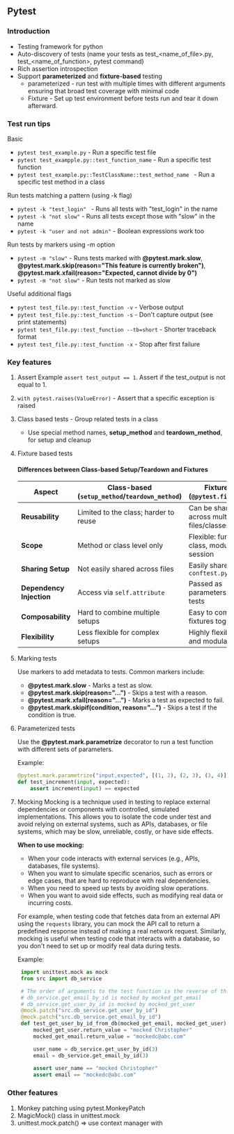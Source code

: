 ## Pytest

### Introduction
- Testing framework for python
- Auto-discovery of tests (name your tests as test_<name_of_file>.py, test_<name_of_function>, pytest command)
- Rich assertion introspection
- Support **parameterized** and **fixture-based** testing
    * parameterized - run test with multiple times with different arguments ensuring that broad test coverage with minimal code
    * Fixture - Set up test environment before tests run and tear it down afterward.

### Test run tips
Basic
- ```pytest test_example.py``` - Run a specific test file
- ```pytest test_exampple.py::test_function_name``` - Run a specific test function
- ```pytest test_example.py::TestClassName::test_method_name ``` - Run a specific test method in a class

Run tests matching a pattern (using -k flag)
- ```pytest -k "test_login" ``` - Runs all tests with "test_login" in the name
- ```pytest -k "not slow"``` - Runs all tests except those with "slow" in the name
- ```pytest -k "user and not admin"``` - Boolean expressions work too

Run tests by markers using -m option
- ```pytest -m "slow"``` - Runs tests marked with **@pytest.mark.slow**, **@pytest.mark.skip(reason="This feature is currently broken")**, **@pytest.mark.xfail(reason="Expected, cannot divide by 0")**
- ```pytest -m "not slow"``` - Run tests not marked as slow

Useful additional flags
- ```pytest test_file.py::test_function -v``` - Verbose output
- ```pytest test_file.py::test_function -s``` - Don't capture output (see print statements)
- ```pytest test_file.py::test_function --tb=short``` - Shorter traceback format
- ```pytest test_file.py::test_function -x``` - Stop after first failure

### Key features

1. Assert
   Example ```assert test_output == 1```. Assert if the test_output is not equal to 1.

2. ```with pytest.raises(ValueError)``` - Assert that a specific exception is raised

3. Class based tests - Group related tests in a class
    - Use special method names, **setup_method** and **teardown_method**, for setup and cleanup

4. Fixture based tests

    #### Differences between Class-based Setup/Teardown and Fixtures

    | Aspect                        | Class-based (`setup_method`/`teardown_method`) | Fixtures (`@pytest.fixture`)                |
    |-------------------------------|-----------------------------------------------|---------------------------------------------|
    | **Reusability**               | Limited to the class; harder to reuse         | Can be shared across multiple files/classes |
    | **Scope**                     | Method or class level only                    | Flexible: function, class, module, session  |
    | **Sharing Setup**             | Not easily shared across files                | Easily shared via `conftest.py`             |
    | **Dependency Injection**      | Access via `self.attribute`                   | Passed as parameters to tests               |
    | **Composability**             | Hard to combine multiple setups               | Easy to compose fixtures together           |
    | **Flexibility**               | Less flexible for complex setups              | Highly flexible and modular                 |


5. Marking tests

   Use markers to add metadata to tests. Common markers include:
   - **@pytest.mark.slow** - Marks a test as slow.
   - **@pytest.mark.skip(reason="...")** - Skips a test with a reason.
   - **@pytest.mark.xfail(reason="...")** - Marks a test as expected to fail.
   - **@pytest.mark.skipif(condition, reason="...")** - Skips a test if the condition is true.

6. Parameterized tests

   Use the **@pytest.mark.parametrize** decorator to run a test function with different sets of parameters.

   Example:
   ```python
   @pytest.mark.parametrize("input,expected", [(1, 2), (2, 3), (3, 4)])
   def test_increment(input, expected):
       assert increment(input) == expected
   ```

7. Mocking
    Mocking is a technique used in testing to replace external dependencies or components with controlled, simulated implementations. This allows you to isolate the code under test and avoid relying on external systems, such as APIs, databases, or file systems, which may be slow, unreliable, costly, or have side effects.

    **When to use mocking:**
    - When your code interacts with external services (e.g., APIs, databases, file systems).
    - When you want to simulate specific scenarios, such as errors or edge cases, that are hard to reproduce with real dependencies.
    - When you need to speed up tests by avoiding slow operations.
    - When you want to avoid side effects, such as modifying real data or incurring costs.

    For example, when testing code that fetches data from an external API using the `requests` library, you can mock the API call to return a predefined response instead of making a real network request. Similarly, mocking is useful when testing code that interacts with a database, so you don't need to set up or modify real data during tests.

   Example:
   ```python
    import unittest.mock as mock
    from src import db_service

    # The order of arguments to the test function is the reverse of the decorator order.
    # db_service.get_email_by_id is mocked by mocked_get_email
    # db_service.get_user_by_id is mocked by mocked_get_user
    @mock.patch("src.db_service.get_user_by_id")
    @mock.patch("src.db_service.get_email_by_id")
    def test_get_user_by_id_from_db(mocked_get_email, mocked_get_user):
        mocked_get_user.return_value = "mocked Christopher"
        mocked_get_email.return_value = "mockedc@abc.com"

        user_name = db_service.get_user_by_id(3)
        email = db_service.get_email_by_id(3)
        
        assert user_name == "mocked Christopher"
        assert email == "mockedc@abc.com"
   ```

### Other features
1. Monkey patching using pytest.MonkeyPatch
2. MagicMock() class in unittest.mock
3. unittest.mock.patch() => use context manager with